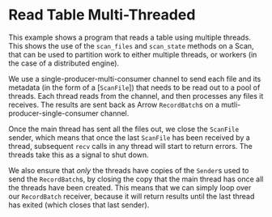 Read Table Multi-Threaded
=========================

This example shows a program that reads a table using multiple threads. This shows the use of the
`scan_files` and `scan_state` methods on a Scan, that can be used to partition work to either
multiple threads, or workers (in the case of a distributed engine).

We use a single-producer-multi-consumer channel to send each file and its metadata (in the form of a
[`ScanFile`]) that needs to be read out to a pool of threads. Each thread reads from the channel,
and then processes any files it receives. The results are sent back as Arrow `RecordBatch`s on a
mutli-producer-single-consumer channel.

Once the main thread has sent all the files out, we close the `ScanFile` sender, which means that
once the last `ScanFile` has been received by a thread, subsequent `recv` calls in any thread will
start to return errors. The threads take this as a signal to shut down.

We also ensure that _only_ the threads have copies of the `Sender`s used to send the `RecordBatch`s,
by closing the copy that the main thread has once all the threads have been created. This means that
we can simply loop over our `RecordBatch` receiver, because it will return results until the last
thread has exited (which closes that last sender).
